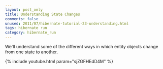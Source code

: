 ```yaml
---           
layout: post_only
title: Understanding State Changes
comments: false
unused: 2011/07/hibernate-tutorial-23-understanding.html
tags: hibernate run
category: hibernate_run
---
```


We'll understand some of the different ways in which entity objects change from one state to another.

{% include youtube.html param="sjZGFHEdD4M" %}